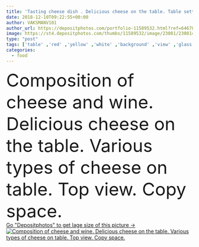 ```yaml
---
title: 'Tasting cheese dish . Delicious cheese on the table. Table setti'
date: 2018-12-10T09:22:55+00:00
author: VAKSMANV101
author_url: https://depositphotos.com/portfolio-11589532.html?ref=64678756
image: https://st4.depositphotos.com/thumbs/11589532/image/23081/230814660/api_thumb_450.jpg?forcejpeg=true
type: "post"
tags: ['table' ,'red' ,'yellow' ,'white' ,'background' ,'view' ,'glass' ,'isolated' ,'swiss' ,'fresh' ,'life' ,'food' ,'cutting' ,'kitchen' ,'wooden' ,'board' ,'slice' ,'plate' ,'fruit' ,'breakfast' ,'snack' ,'restaurant' ,'black' ,'drink' ,'french' ,'eating' ,'dinner' ,'product' ,'wine' ,'gourmet' ,'still' ,'bottle' ,'wood' ,'culture' ,'cheese' ,'dairy' ,'hole' ,'delicatessen' ,'france' ,'italian' ,'parmesan' ,'grape' ,'alcohol' ,'top' ,'grapes' ,'winery' ,'bread' ,'appetizer' ,'cheeseboard' ,'camembert' ]
categories: 
  - food
---
```

<div aling="center">
            <font size="60"> Composition of cheese and wine. Delicious cheese on the table. Various types of cheese on table. Top view. Copy space.</font>   
</div>
<div>
    <a href='https://st4.depositphotos.com/thumbs/11589532/image/23081/230814660/api_thumb_450.jpg?forcejpeg=true?ref=64678756' target=_blank > Go "Depositphotos" to get lage size of this picture ->
        <img href='https://st4.depositphotos.com/thumbs/11589532/image/23081/230814660/api_thumb_450.jpg?forcejpeg=true?ref=64678756' src='https://st4.depositphotos.com/11589532/23081/i/950/depositphotos_230814660-stock-photo-tasting-cheese-dish-delicious-cheese.jpg?forcejpeg=true' alt='Composition of cheese and wine. Delicious cheese on the table. Various types of cheese on table. Top view. Copy space.' >
    </a>
</div>
